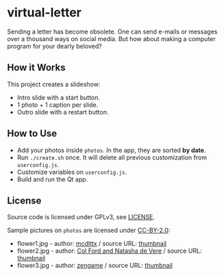 # virtual-letter

Sending a letter has become obsolete. One can send e-mails or messages over a
thousand ways on social media. But how about making a computer program for your
dearly beloved?

## How it Works

This project creates a slideshow:

* Intro slide with a start button.
* 1 photo + 1 caption per slide.
* Outro slide with a restart button.

## How to Use

* Add your photos inside `photos`. In the app, they are sorted **by date**.
* Run `./create.sh` once. It will delete all previous customization from `userconfig.js`.
* Customize variables on `userconfig.js`.
* Build and run the Qt app.

## License

Source code is licensed under GPLv3, see [LICENSE](LICENSE).

Sample pictures on `photos` are licensed under [CC-BY-2.0](https://creativecommons.org/licenses/by/2.0/):

* flower1.jpg - author: [mcdlttx](https://www.flickr.com/people/mcdlttx/) / source URL: [thumbnail](https://c7.staticflickr.com/6/5169/5252468855_1acbf960ba_z.jpg)
* flower2.jpg - author: [Col Ford and Natasha de Vere](https://www.flickr.com/people/col_and_tasha/) / source URL: [thumbnail](https://c3.staticflickr.com/6/5024/5649019860_6d6ffd3691_z.jpg)
* flower3.jpg - author: [zengame](https://www.flickr.com/people/zengame/) / source URL: [thumbnail](https://c6.staticflickr.com/8/7366/16278903648_e6f2c2eed1_z.jpg)